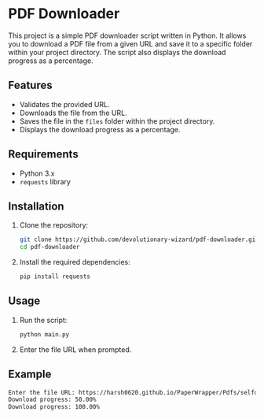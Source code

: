 # PDF Downloader

This project is a simple PDF downloader script written in Python. It allows you to download a PDF file from a given URL and save it to a specific folder within your project directory. The script also displays the download progress as a percentage.

## Features

- Validates the provided URL.
- Downloads the file from the URL.
- Saves the file in the `files` folder within the project directory.
- Displays the download progress as a percentage.

## Requirements

- Python 3.x
- `requests` library

## Installation

1. Clone the repository:

   ```sh
   git clone https://github.com/devolutionary-wizard/pdf-downloader.git
   cd pdf-downloader
   ```

2. Install the required dependencies:
   ```sh
   pip install requests
   ```

## Usage

1. Run the script:

   ```sh
   python main.py
   ```

2. Enter the file URL when prompted.

## Example

```sh
Enter the file URL: https://harsh0620.github.io/PaperWrapper/Pdfs/selfdev/thich-nhat-hanh.pdf
Download progress: 50.00%
Download progress: 100.00%
```
